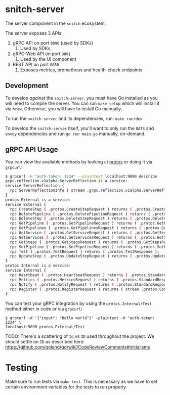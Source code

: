 # snitch-server

The server component in the `snitch` ecosystem.

The server exposes 3 APIs:

1. gRPC API on port `9090` (used by SDKs)
   1. Used by SDKs
2. gRPC-Web API on port `9091`
   1. Used by the UI component
3. REST API on port `8080`
   1. Exposes metrics, prometheus and health-check endpoints

## Development

To develop _against_ the `snitch-server`, you must have Go installed as you 
will need to compile the server. You can run `make setup` which will install
it via `brew`. Otherwise, you will have to install Go manually.

To run the `snitch-server` and its dependencies, run: `make run/dev`

To develop the `snitch-server` itself, you'll want to only run the `NATS` and
`envoy` dependencies and run `go run main.go` manually, on-demand.

## gRPC API Usage

You can view the available methods by looking at [protos](https://github.com/streamdal/protos)
or doing it via `grpcurl`:

```bash
$ grpcurl -H "auth-token: 1234" --plaintext localhost:9090 describe
grpc.reflection.v1alpha.ServerReflection is a service:
service ServerReflection {
  rpc ServerReflectionInfo ( stream .grpc.reflection.v1alpha.ServerReflectionRequest ) returns ( stream .grpc.reflection.v1alpha.ServerReflectionResponse );
}
protos.External is a service:
service External {
  rpc CreateStep ( .protos.CreateStepRequest ) returns ( .protos.CreateStepResponse );
  rpc DeletePipeline ( .protos.DeletePipelineRequest ) returns ( .protos.DeletePipelineResponse );
  rpc DeleteStep ( .protos.DeleteStepRequest ) returns ( .protos.DeleteStepResponse );
  rpc GetPipeline ( .protos.GetPipelineRequest ) returns ( .protos.GetPipelineResponse );
  rpc GetPipelines ( .protos.GetPipelinesRequest ) returns ( .protos.GetPipelinesResponse );
  rpc GetService ( .protos.GetServiceRequest ) returns ( .protos.GetServiceResponse );
  rpc GetServices ( .protos.GetServicesRequest ) returns ( .protos.GetServicesResponse );
  rpc GetSteps ( .protos.GetStepsRequest ) returns ( .protos.GetStepsResponse );
  rpc SetPipeline ( .protos.SetPipelineRequest ) returns ( .protos.SetPipelineResponse );
  rpc Test ( .protos.TestRequest ) returns ( .protos.TestResponse );
  rpc UpdateStep ( .protos.UpdateStepRequest ) returns ( .protos.UpdateStepResponse );
}
protos.Internal is a service:
service Internal {
  rpc Heartbeat ( .protos.HeartbeatRequest ) returns ( .protos.StandardResponse );
  rpc Metrics ( .protos.MetricsRequest ) returns ( .protos.StandardResponse );
  rpc Notify ( .protos.NotifyRequest ) returns ( .protos.StandardResponse );
  rpc Register ( .protos.RegisterRequest ) returns ( stream .protos.CommandResponse );
}
```

You can test your gRPC integration by using the `protos.Internal/Test` method
either in code or via `grpcurl`: 

```
$ grpcurl -d '{"input": "Hello world"}' -plaintext -H "auth-token: 1234" \
localhost:9090 protos.External/Test
```

TODO: There's a scattering of `Id` vs `ID` used throughout the project. 
We should settle on `ID` as described here: https://github.com/golang/go/wiki/CodeReviewComments#initialisms

# Testing
Make sure to run tests via `make test`. This is necessary as we have to set
certain environment variables for the tests to run properly.
